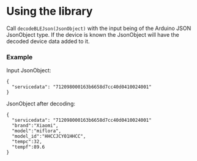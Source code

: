 # Using the library

Call `decodeBLEJson(JsonObject)` with the input being of the Arduino JSON JsonObject type. If the device is known the JsonObject will have the decoded device data added to it.

### Example
Input JsonObject:
```
{
  "servicedata": "712098000163b6658d7cc40d0410024001"
}
```

JsonObject after decoding:
```
{
  "servicedata": "712098000163b6658d7cc40d0410024001"
  "brand":"Xiaomi",
  "model":"miflora",
  "model_id":"HHCCJCY01HHCC",
  "tempc":32,
  "tempf":89.6
}
```
